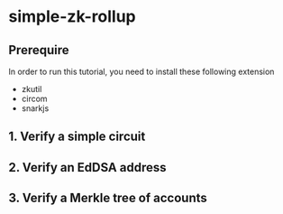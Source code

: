 # simple-zk-rollup


## Prerequire
In order to run this tutorial, you need to install these following extension
- zkutil 
- circom
- snarkjs

## 1. Verify a simple circuit
## 2. Verify an EdDSA address
## 3. Verify a Merkle tree of accounts
